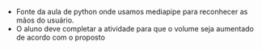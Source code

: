 - Fonte da aula de python onde usamos mediapipe para reconhecer as mãos do usuário. 
- O aluno deve completar a atividade para que o volume seja aumentado de acordo com o proposto
